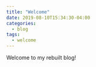 ```yaml
---
title: "Welcome"
date: 2019-08-10T15:34:30-04:00
categories:
  - blog
tags:
  - welcome
---
```


Welcome to my rebuilt blog!

